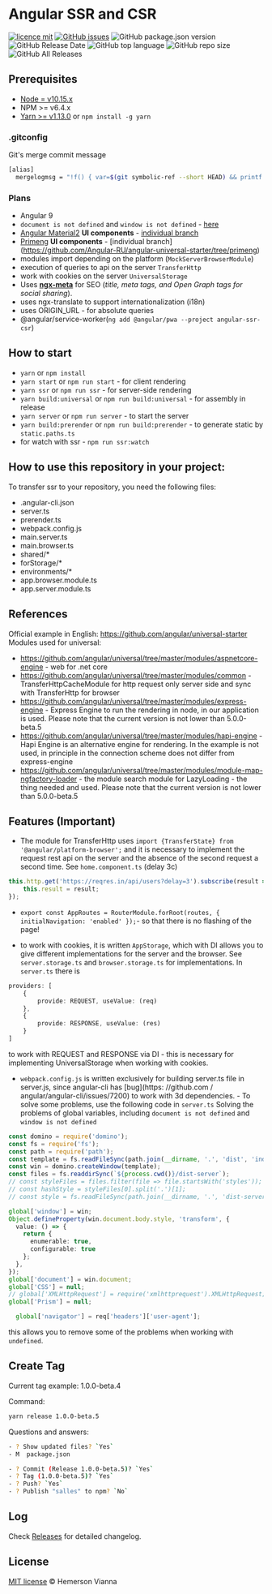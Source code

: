 # Angular SSR and CSR

[![licence mit](https://img.shields.io/badge/license-MIT-blue.svg?style=flat-square)](http://hemersonvianna.mit-license.org/)
[![GitHub issues](https://img.shields.io/github/issues/malrondon/angular-ssr-csr.svg)](https://github.com/malrondon/angular-ssr-csr/issues)
![GitHub package.json version](https://img.shields.io/github/package-json/v/malrondon/angular-ssr-csr.svg)
![GitHub Release Date](https://img.shields.io/github/release-date/malrondon/angular-ssr-csr.svg)
![GitHub top language](https://img.shields.io/github/languages/top/malrondon/angular-ssr-csr.svg)
![GitHub repo size](https://img.shields.io/github/repo-size/malrondon/angular-ssr-csr.svg)
![GitHub All Releases](https://img.shields.io/github/downloads/malrondon/angular-ssr-csr/total.svg)

## Prerequisites

- [Node = v10.15.x](https://nodejs.org/en/)
- NPM >= v6.4.x
- [Yarn >= v1.13.0](https://yarnpkg.com/en/docs/install#linux-tab) or `npm install -g yarn`

### .gitconfig

Git's merge commit message

```bash
[alias]
  mergelogmsg = "!f() { var=$(git symbolic-ref --short HEAD) && printf 'Merge branch %s into %s\n\n::SUMMARY::\nBranch %s commits:\n' $1 $var $1 > temp_merge_msg && git log --format=format:'%s' $var..$1 >> temp_merge_msg && printf '\n\nBranch %s commits:\n' $var >> temp_merge_msg && git log --format=format:'%s' $1..$var >> temp_merge_msg && printf '\n\n* * * * * * * * * * * * * * * * * * * * * * * * *\n::DETAILS::\n' >> temp_merge_msg && git log --left-right $var...$1 >> temp_merge_msg && git merge --no-ff --no-commit $1 && git commit -eF temp_merge_msg; rm -f temp_merge_msg;}; f"
```

### Plans

- Angular 9
- `document is not defined` and `window is not defined` - [here](./defined.md)
- [Angular Material2](https://material.angular.io/) **UI components** - [individual branch](https://github.com/Angular-RU/angular-universal-starter/tree/material2)
- [Primeng](https://www.primefaces.org/primeng/) **UI components** - [individual branch] (https://github.com/Angular-RU/angular-universal-starter/tree/primeng)
- modules import depending on the platform (`MockServerBrowserModule`)
- execution of queries to api on the server `TransferHttp`
- work with cookies on the server `UniversalStorage`
- Uses **[ngx-meta](https://github.com/fulls1z3/ngx-meta)** for SEO (*title, meta tags, and Open Graph tags for social sharing*).
- uses ngx-translate to support internationalization (i18n)
- uses ORIGIN_URL - for absolute queries
- @angular/service-worker(`ng add @angular/pwa --project angular-ssr-csr`)

## How to start
- `yarn` or `npm install`
- `yarn start` or `npm run start` - for client rendering
- `yarn ssr` or `npm run ssr` - for server-side rendering
- `yarn build:universal` or `npm run build:universal` - for assembly in release
- `yarn server` or `npm run server` - to start the server
- `yarn build:prerender` or `npm run build:prerender` - to generate static by `static.paths.ts`
- for watch with ssr - `npm run ssr:watch`

## How to use this repository in your project:
To transfer ssr to your repository, you need the following files:
 - .angular-cli.json
 - server.ts
 - prerender.ts
 - webpack.config.js
 - main.server.ts
 - main.browser.ts
 - shared/*
 - forStorage/*
 - environments/*
 - app.browser.module.ts
 - app.server.module.ts

## References
Official example in English: https://github.com/angular/universal-starter
Modules used for universal:
- https://github.com/angular/universal/tree/master/modules/aspnetcore-engine - web for .net core
- https://github.com/angular/universal/tree/master/modules/common - TransferHttpCacheModule for http request only server side and sync with TransferHttp for browser
- https://github.com/angular/universal/tree/master/modules/express-engine - Express Engine to run the rendering in node, in our application is used. Please note that the current version is not lower than 5.0.0-beta.5
- https://github.com/angular/universal/tree/master/modules/hapi-engine - Hapi Engine is an alternative engine for rendering. In the example is not used, in principle in the connection scheme does not differ from express-engine
- https://github.com/angular/universal/tree/master/modules/module-map-ngfactory-loader - the module search module for LazyLoading - the thing needed and used. Please note that the current version is not lower than 5.0.0-beta.5

## Features (Important)
- The module for TransferHttp uses `import {TransferState} from '@angular/platform-browser';` and it is necessary to implement the request rest api on the server and the absence of the second request a second time. See `home.component.ts` (delay 3c)

```ts
this.http.get('https://reqres.in/api/users?delay=3').subscribe(result => {
    this.result = result;
});
```
- `export const AppRoutes = RouterModule.forRoot(routes, { initialNavigation: 'enabled' });`- so that there is no flashing of the page!

- to work with cookies, it is written `AppStorage`, which with DI allows you to give different implementations for the server and the browser. See `server.storage.ts` and `browser.storage.ts` for implementations. In `server.ts` there is

```ts
providers: [
    {
        provide: REQUEST, useValue: (req)
    },
    {
        provide: RESPONSE, useValue: (res)
    }
]
```
to work with REQUEST and RESPONSE via DI - this is necessary for implementing UniversalStorage when working with cookies.

- `webpack.config.js` is written exclusively for building server.ts file in server.js, since angular-cli has [bug](https: //github.com / angular/angular-cli/issues/7200) to work with 3d dependencies. - To solve some problems, use the following code in `server.ts` Solving the problems of global variables, including `document is not defined` and `window is not defined`
```ts
const domino = require('domino');
const fs = require('fs');
const path = require('path');
const template = fs.readFileSync(path.join(__dirname, '.', 'dist', 'index.html')).toString();
const win = domino.createWindow(template);
const files = fs.readdirSync(`${process.cwd()}/dist-server`);
// const styleFiles = files.filter(file => file.startsWith('styles'));
// const hashStyle = styleFiles[0].split('.')[1];
// const style = fs.readFileSync(path.join(__dirname, '.', 'dist-server', `styles.${hashStyle}.bundle.css`)).toString();

global['window'] = win;
Object.defineProperty(win.document.body.style, 'transform', {
  value: () => {
    return {
      enumerable: true,
      configurable: true
    };
  },
});
global['document'] = win.document;
global['CSS'] = null;
// global['XMLHttpRequest'] = require('xmlhttprequest').XMLHttpRequest;
global['Prism'] = null;
```

```ts
  global['navigator'] = req['headers']['user-agent'];
```
this allows you to remove some of the problems when working with `undefined`.

## Create Tag

Current tag example: 1.0.0-beta.4

Command:

```bash
yarn release 1.0.0-beta.5
```

Questions and answers:

```sh
- ? Show updated files? `Yes`
- M  package.json

- ? Commit (Release 1.0.0-beta.5)? `Yes`
- ? Tag (1.0.0-beta.5)? `Yes`
- ? Push? `Yes`
- ? Publish "salles" to npm? `No`
```

## Log

Check [Releases](https://github.com/malrondon/angular-ssr-csr/releases) for detailed changelog.

## License

[MIT license](http://hemersonvianna.mit-license.org/) © Hemerson Vianna
